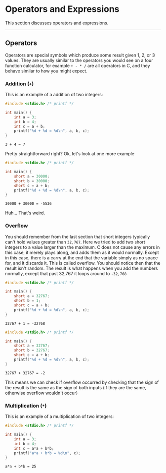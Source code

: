 # Operators and Expressions

This section discusses operators and expressions.

-------------------------------------------------------------------------------
## Operators

Operators are special symbols which produce some result given 1, 2, or 3
values.  They are usually similar to the operators you would see on a four
function calculator, for example `+ - * /` are all operators in C, and they
behave similar to how you might expect.

### Addition (`+`)

This is an example of a addition of two integers:

```c
#include <stdio.h> /* printf */

int main() {
    int a = 3;
    int b = 4;
    int c = a + b;
    printf("%d + %d = %d\n", a, b, c);
}
```
```
3 + 4 = 7
```

Pretty straightforward right?  Ok, let's look at one more example

```c
#include <stdio.h> /* printf */

int main() {
    short a = 30000;
    short b = 30000;
    short c = a + b;
    printf("%d + %d = %d\n", a, b, c);
}
```
```
30000 + 30000 = -5536
```

Huh...  That's weird.

### Overflow

You should remember from the last section that short integers typically can't
hold values greater than `32,767`.  Here we tried to add two short integers to
a value larger than the maximum.  C does not cause any errors in this case, it
merely plays along, and adds them as it would normally.  Except in this case,
there is a carry at the end that the variable simply as no space for, and it
discards it.  This is called overflow.  You should notice then that the result
isn't random.  The result is what happens when you add the numbers normally,
except that past 32,767 it loops around to `-32,768`

```c
#include <stdio.h> /* printf */

int main() {
    short a = 32767;
    short b = 1;
    short c = a + b;
    printf("%d + %d = %d\n", a, b, c);
}
```
```
32767 + 1 = -32768
```

```c
#include <stdio.h> /* printf */

int main() {
    short a = 32767;
    short b = 32767;
    short c = a + b;
    printf("%d + %d = %d\n", a, b, c);
}
```
```
32767 + 32767 = -2
```

This means we can check if overflow occurred by checking that the sign of the
result is the same as the sign of both inputs (if they are the same, otherwise
overflow wouldn't occur)

### Multiplication (`*`)

This is an example of a multiplication of two integers:

```c
#include <stdio.h> /* printf */

int main() {
    int a = 3;
    int b = 4;
    int c = a*a + b*b;
    printf("a*a + b*b = %d\n", c);
}
```
```
a*a + b*b = 25
```
